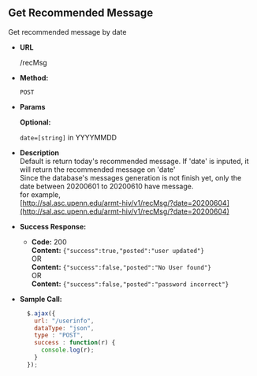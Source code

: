 **Get Recommended Message**
----
  Get recommended message by date

* **URL**

  /recMsg

* **Method:**

  `POST`

*  **Params**

   **Optional:**

   `date=[string]` in YYYYMMDD<br />
   
*  **Description** <br />
Default is return today's recommended message. If 'date' is inputed, it will return the recommended message on 'date'  <br />
Since the database's messages generation is not finish yet, only the date between 20200601 to 20200610 have message. <br />
for example,<br />
[http://sal.asc.upenn.edu/armt-hiv/v1/recMsg/?date=20200604](http://sal.asc.upenn.edu/armt-hiv/v1/recMsg/?date=20200604)

* **Success Response:**

  * **Code:** 200 <br />
    **Content:** `{"success":true,"posted":"user updated"}`<br />
     OR <br />
    **Content:** `{"success":false,"posted":"No User found"}`<br />
     OR <br />
    **Content:** `{"success":false,"posted":"password incorrect"}`

* **Sample Call:**

  ```javascript
    $.ajax({
      url: "/userinfo",
      dataType: "json",
      type : "POST",
      success : function(r) {
        console.log(r);
      }
    });
  ```
